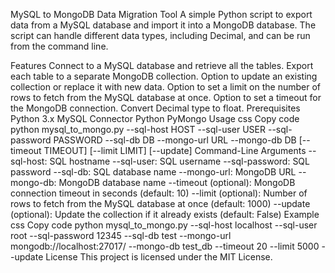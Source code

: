 MySQL to MongoDB Data Migration Tool
A simple Python script to export data from a MySQL database and import it into a MongoDB database. The script can handle different data types, including Decimal, and can be run from the command line.

Features
Connect to a MySQL database and retrieve all the tables.
Export each table to a separate MongoDB collection.
Option to update an existing collection or replace it with new data.
Option to set a limit on the number of rows to fetch from the MySQL database at once.
Option to set a timeout for the MongoDB connection.
Convert Decimal type to float.
Prerequisites
Python 3.x
MySQL Connector Python
PyMongo
Usage
css
Copy code
python mysql_to_mongo.py --sql-host HOST --sql-user USER --sql-password PASSWORD --sql-db DB --mongo-url URL --mongo-db DB [--timeout TIMEOUT] [--limit LIMIT] [--update]
Command-Line Arguments
--sql-host: SQL hostname
--sql-user: SQL username
--sql-password: SQL password
--sql-db: SQL database name
--mongo-url: MongoDB URL
--mongo-db: MongoDB database name
--timeout (optional): MongoDB connection timeout in seconds (default: 10)
--limit (optional): Number of rows to fetch from the MySQL database at once (default: 1000)
--update (optional): Update the collection if it already exists (default: False)
Example
css
Copy code
python mysql_to_mongo.py --sql-host localhost --sql-user root --sql-password 12345 --sql-db test --mongo-url mongodb://localhost:27017/ --mongo-db test_db --timeout 20 --limit 5000 --update
License
This project is licensed under the MIT License.
